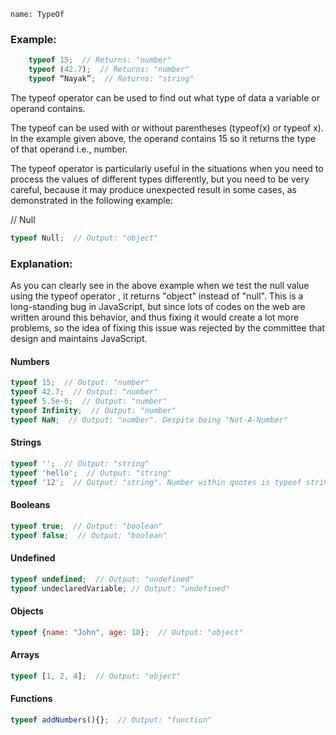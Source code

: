 ```ngMeta
name: TypeOf
```

### Example:

```javascript
    typeof 15;  // Returns: "number"
    typeof (42.7);  // Returns: "number"
    typeof “Nayak”;  // Returns: "string"
```

The typeof operator can be used to find out what type of data a variable or operand contains. 

The typeof can be used with or without parentheses (typeof(x) or typeof x). 
In the example given above, the operand contains 15 so it returns the type of that operand i.e., number.

The typeof operator is particularly useful in the situations when you need to process the values of different types differently, but you need to be very careful, because it may produce unexpected result in some cases, as demonstrated in the following example:

// Null
```javascript
typeof Null;  // Output: "object"
```

### Explanation:

As you can clearly see in the above example when we test the null value using the typeof operator , it returns "object" instead of "null".
This is a long-standing bug in JavaScript, but since lots of codes on the web are written around this behavior, and thus fixing it would create a lot more problems, so the idea of fixing this issue was rejected by the committee that design and maintains JavaScript.

#### Numbers
```javascript
typeof 15;  // Output: "number"
typeof 42.7;  // Output: "number"
typeof 5.5e-6;  // Output: "number"
typeof Infinity;  // Output: "number"
typeof NaN;  // Output: "number". Despite being "Not-A-Number"
```
#### Strings
```javascript
typeof '';  // Output: "string"
typeof 'hello';  // Output: "string"
typeof '12';  // Output: "string". Number within quotes is typeof string
```
#### Booleans
```javascript
typeof true;  // Output: "boolean"
typeof false;  // Output: "boolean"
```
#### Undefined
```javascript
typeof undefined;  // Output: "undefined"
typeof undeclaredVariable; // Output: "undefined"
```
#### Objects
```javascript
typeof {name: "John", age: 18};  // Output: "object"
```
#### Arrays
```javascript
typeof [1, 2, 4];  // Output: "object"
```
#### Functions
```javascript
typeof addNumbers(){};  // Output: "function"
```
